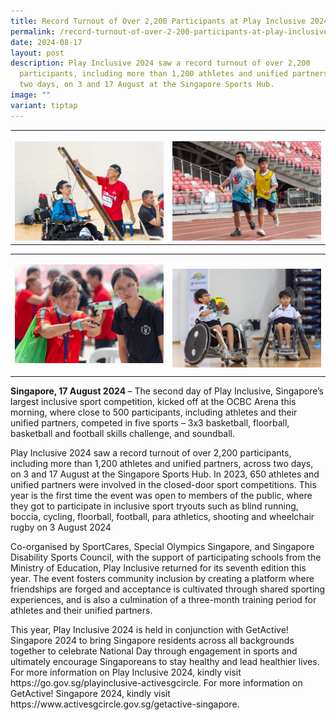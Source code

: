 ```yaml
---
title: Record Turnout of Over 2,200 Participants at Play Inclusive 2024
permalink: /record-turnout-of-over-2-200-participants-at-play-inclusive-2024/
date: 2024-08-17
layout: post
description: Play Inclusive 2024 saw a record turnout of over 2,200
  participants, including more than 1,200 athletes and unified partners, across
  two days, on 3 and 17 August at the Singapore Sports Hub.
image: ""
variant: tiptap
---
```

<table style="minWidth: 50px">
<colgroup>
<col>
<col>
</colgroup>
<tbody>
<tr>
<th rowspan="1" colspan="1">
<p></p>
<div class="isomer-image-wrapper">
<img style="width: 100%" height="auto" width="100%" alt="" src="/images/Media Centre/Media Release/2024/Athlete_and_unified_partner_participating_in_Boccia_competition__Photo_Credit__SportSG_.jpg">
</div>
</th>
<th rowspan="1" colspan="1">
<p></p>
<div class="isomer-image-wrapper">
<img style="width: 100%" height="auto" width="100%" alt="" src="/images/Media Centre/Media Release/2024/Athlete_and_unified_partner_participating_in_relay_run_sport_competition__Photo_Credit__SportSG_.jpg">
</div>
</th>
</tr>
</tbody>
</table>
<table style="minWidth: 50px">
<colgroup>
<col>
<col>
</colgroup>
<tbody>
<tr>
<td rowspan="1" colspan="1">
<p></p>
<div class="isomer-image-wrapper">
<img style="width: 100%" height="auto" width="100%" alt="" src="/images/Media Centre/Media Release/2024/Members_of_the_public_participating_in_shooting_inclusive_sport_tryouts__Photo_Credit__SportSG_.jpg">
</div>
<p></p>
<p></p>
</td>
<td rowspan="1" colspan="1">
<p></p>
<div class="isomer-image-wrapper">
<img style="width: 100%" height="auto" width="100%" alt="" src="/images/Media Centre/Media Release/2024/Members_of_the_public_participating_in_wheelchair_rugby_inclusive_sport_tryouts__Photo_Credit__SportSG_.jpg">
</div>
</td>
</tr>
</tbody>
</table>
<p><strong>Singapore, 17 August 2024 </strong>– The second day of Play Inclusive,
Singapore’s largest inclusive sport competition, kicked off at the OCBC
Arena this morning, where close to 500 participants, including athletes
and their unified partners, competed in five sports – 3x3 basketball, floorball,
basketball and football skills challenge, and soundball.&nbsp;&nbsp;&nbsp;&nbsp;&nbsp;</p>
<p></p>
<p>Play Inclusive 2024 saw a record turnout of over 2,200 participants, including
more than 1,200 athletes and unified partners, across two days, on 3 and
17 August at the Singapore Sports Hub. In 2023, 650 athletes and unified
partners were involved in the closed-door sport competitions. This year
is the first time the event was open to members of the public, where they
got to participate in inclusive sport tryouts such as blind running, boccia,
cycling, floorball, football, para athletics, shooting and wheelchair rugby
on 3 August 2024</p>
<p>Co-organised by SportCares, Special Olympics Singapore, and Singapore
Disability Sports Council, with the support of participating schools from
the Ministry of Education, Play Inclusive returned for its seventh edition
this year. The event fosters community inclusion by creating a platform
where friendships are forged and acceptance is cultivated through shared
sporting experiences, and is also a culmination of a three-month training
period for athletes and their unified partners.</p>
<p></p>
<p>This year, Play Inclusive 2024 is held in conjunction with GetActive!
Singapore 2024 to bring Singapore residents across all backgrounds together
to celebrate National Day through engagement in sports and ultimately encourage
Singaporeans to stay healthy and lead healthier lives. For more information
on Play Inclusive 2024, kindly visit <a rel="noopener noreferrer nofollow" target="_blank">https://go.gov.sg/playinclusive-activesgcircle</a>.
For more information on GetActive! Singapore 2024, kindly visit <a rel="noopener noreferrer nofollow" target="_blank">https://www.activesgcircle.gov.sg/getactive-singapore</a>.</p>